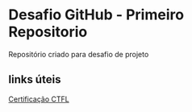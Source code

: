 # Desafio GitHub - Primeiro Repositorio
Repositório criado para desafio de projeto

## links úteis
[Certificação CTFL](https://bstqb.org.br/b9/doc/syllabus_ctfl_3.1br.pdf)
